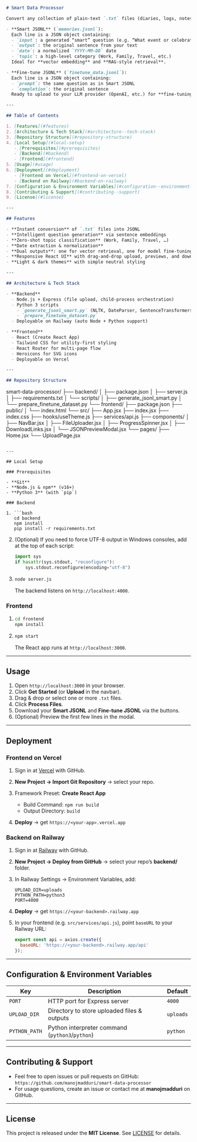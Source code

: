 ```markdown
# Smart Data Processor

Convert any collection of plain‐text `.txt` files (diaries, logs, notes) into two structured JSONL datasets:

- **Smart JSONL** (`memories.jsonl`):  
  Each line is a JSON object containing:
  - `input`: a generated “smart” question (e.g. “What event or celebration did I participate in?”)
  - `output`: the original sentence from your text
  - `date`: a normalized `YYYY-MM-DD` date
  - `topic`: a high-level category (Work, Family, Travel, etc.)  
  Ideal for **vector embedding** and **RAG-style retrieval**.

- **Fine-tune JSONL** (`finetune_data.jsonl`):  
  Each line is a JSON object containing:
  - `prompt`: the same question as in Smart JSONL
  - `completion`: the original sentence  
  Ready to upload to your LLM provider (OpenAI, etc.) for **fine-tuning**.

---

## Table of Contents

1. [Features](#features)  
2. [Architecture & Tech Stack](#architecture--tech-stack)  
3. [Repository Structure](#repository-structure)  
4. [Local Setup](#local-setup)  
   - [Prerequisites](#prerequisites)  
   - [Backend](#backend)  
   - [Frontend](#frontend)  
5. [Usage](#usage)  
6. [Deployment](#deployment)  
   - [Frontend on Vercel](#frontend-on-vercel)  
   - [Backend on Railway](#backend-on-railway)  
7. [Configuration & Environment Variables](#configuration--environment-variables)  
8. [Contributing & Support](#contributing--support)  
9. [License](#license)

---

## Features

- **Instant conversion** of `.txt` files into JSONL  
- **Intelligent question generation** via sentence embeddings  
- **Zero-shot topic classification** (Work, Family, Travel, …)  
- **Date extraction & normalization**  
- **Dual outputs**: one for vector retrieval, one for model fine-tuning  
- **Responsive React UI** with drag-and-drop upload, previews, and downloads  
- **Light & dark themes** with simple neutral styling  

---

## Architecture & Tech Stack

- **Backend**  
  - Node.js + Express (file upload, child‐process orchestration)  
  - Python 3 scripts  
    - `generate_jsonl_smart.py` (NLTK, DateParser, SentenceTransformers, Transformers)  
    - `prepare_finetune_dataset.py`  
  - Deployable on Railway (auto Node + Python support)

- **Frontend**  
  - React (Create React App)  
  - Tailwind CSS for utility-first styling  
  - React Router for multi-page flow  
  - Heroicons for SVG icons  
  - Deployable on Vercel  

---

## Repository Structure

```

smart-data-processor/
├── backend/
│   ├── package.json
│   ├── server.js
│   ├── requirements.txt
│   └── scripts/
│       ├── generate\_jsonl\_smart.py
│       └── prepare\_finetune\_dataset.py
└── frontend/
├── package.json
├── public/
│   └── index.html
└── src/
├── App.jsx
├── index.jsx
├── index.css
├── hooks/useTheme.js
├── services/api.js
├── components/
│   ├── NavBar.jsx
│   ├── FileUploader.jsx
│   ├── ProgressSpinner.jsx
│   ├── DownloadLinks.jsx
│   └── JSONPreviewModal.jsx
└── pages/
├── Home.jsx
└── UploadPage.jsx

````

---

## Local Setup

### Prerequisites

- **Git**  
- **Node.js & npm** (v16+)  
- **Python 3** (with `pip`)  

### Backend

1. ```bash
   cd backend
   npm install
   pip install -r requirements.txt
````

2. (Optional) If you need to force UTF-8 output in Windows consoles, add at the top of each script:

   ```python
   import sys
   if hasattr(sys.stdout, "reconfigure"):
       sys.stdout.reconfigure(encoding="utf-8")
   ```
3. ```bash
   node server.js
   ```

   The backend listens on `http://localhost:4000`.

### Frontend

1. ```bash
   cd frontend
   npm install
   ```
2. ```bash
   npm start
   ```

   The React app runs at `http://localhost:3000`.

---

## Usage

1. Open `http://localhost:3000` in your browser.
2. Click **Get Started** (or **Upload** in the navbar).
3. Drag & drop or select one or more `.txt` files.
4. Click **Process Files**.
5. Download your **Smart JSONL** and **Fine-tune JSONL** via the buttons.
6. (Optional) Preview the first few lines in the modal.

---

## Deployment

### Frontend on Vercel

1. Sign in at [Vercel](https://vercel.com) with GitHub.
2. **New Project → Import Git Repository** → select your repo.
3. Framework Preset: **Create React App**

   * Build Command: `npm run build`
   * Output Directory: `build`
4. **Deploy** → get `https://<your-app>.vercel.app`

### Backend on Railway

1. Sign in at [Railway](https://railway.app) with GitHub.

2. **New Project → Deploy from GitHub** → select your repo’s **backend/** folder.

3. In Railway Settings → Environment Variables, add:

   ```
   UPLOAD_DIR=uploads
   PYTHON_PATH=python3
   PORT=4000
   ```

4. **Deploy** → get `https://<your-backend>.railway.app`

5. In your frontend (e.g. `src/services/api.js`), point `baseURL` to your Railway URL:

   ```js
   export const api = axios.create({
     baseURL: 'https://<your-backend>.railway.app/api'
   });
   ```

---

## Configuration & Environment Variables

| Key           | Description                                     | Default   |
| ------------- | ----------------------------------------------- | --------- |
| `PORT`        | HTTP port for Express server                    | `4000`    |
| `UPLOAD_DIR`  | Directory to store uploaded files & outputs     | `uploads` |
| `PYTHON_PATH` | Python interpreter command (`python3`/`python`) | `python`  |

---

## Contributing & Support

* Feel free to open issues or pull requests on GitHub:
  `https://github.com/manojmadduri/smart-data-processor`
* For usage questions, create an issue or contact me at **manojmadduri** on GitHub.

---

## License

This project is released under the **MIT License**. See [LICENSE](LICENSE) for details.

```
```

